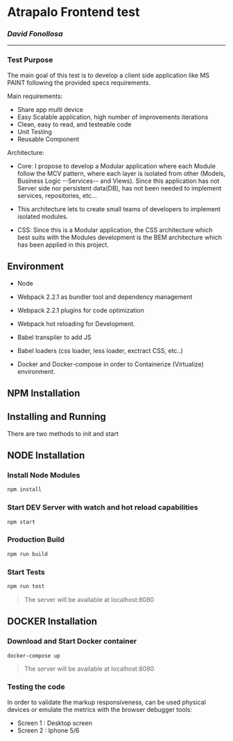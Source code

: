 # Atrapalo Frontend test #

### _David Fonollosa_
- ----------------------
### Test Purpose

The main goal of this test is to develop a client side application like MS PAINT following the provided specs  requirements.

Main requirements:
- Share app multi device
- Easy Scalable application, high number of improvements iterations
- Clean, easy to read, and testeable code
- Unit Testing
- Reusable Component

Architecture:
- Core: I propose to develop a Modular application where each Module follow the MCV pattern, where each layer is isolated from other (Models, Business Logic --Services-- and Views). Since this application has not Server side nor persistent data(DB), has not been needed to implement services, repositories, etc...

- This architecture lets to create small teams of developers to implement isolated modules. 

- CSS: Since this is a Modular application, the CSS architecture which best suits with the Modules development is the BEM architecture which has been applied in this project. 


## Environment
- Node
- Webpack 2.2.1 as bundler tool and dependency management
- Webpack 2.2.1 plugins for code optimization
- Webpack hot reloading for Development.
- Babel transpiler to add JS
- Babel loaders (css loader, less loader, exctract CSS, etc..)

- Docker and Docker-compose in order to Containerize (Virtualize) environment.

## NPM Installation
## Installing and Running
There are two methods to init and start 

## NODE Installation
### Install Node Modules
```sh
npm install
```
### Start DEV Server with watch and hot reload capabilities
```sh
npm start
```
### Production Build
```sh
npm run build
``` 
### Start Tests
```sh
npm run test
```

> The server will be available at localhost:8080

## DOCKER Installation
### Download and Start Docker container
```sh
docker-compose up
```
> The server will be available at localhost:8080


### Testing the code
In order to validate the markup responsiveness, can be used physical devices or emulate the metrics with the browser debugger tools:  

* Screen 1 : Desktop screen
* Screen 2 : Iphone 5/6 